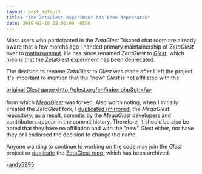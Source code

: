 ```yaml
---
layout: post_default
title: "The ZetaGlest experiment has been deprecated"
date: 2019-02-18 22:00:00 -0500
---
```


Most users who participated in the <i>ZetaGlest</i> Discord chat room are
already aware that a few months ago I handed primary maintainership of
<i>ZetaGlest</i> over to <a
href="http://github.com/mathusummut">mathusummut</a>. He has since
renamed <i>ZetaGlest</i> to <a href="https://github.com/glest"><i>Glest</i></a>,
which means that the ZetaGlest experiment has been deprecated.

The decision to rename <i>ZetaGlest</i> to <i>Glest</i> was made after
I left the project. It's important to mention that the "new"
<i>Glest</i> is not affiliated with the

<a
href="http://glest.org/en/index.php">original Glest
game&lt;http://glest.org/en/index.php&gt;</a><br /><br />
from which <a href="https://megaglest.org/"><i>MegaGlest</i></a> was
forked. Also worth noting, when I initially created the
<i>ZetaGlest</i> fork, I <a
href="https://help.github.com/en/articles/duplicating-a-repository">duplicated
(mirrored)</a> the <i>MegaGlest</i> repository; as a result, commits by
the <i>MegaGlest</i> developers and contributors appear in the commit
history. Therefore, it should be also be noted that they have no
affiliation and with the "new" <i>Glest</i> either, nor have they or I
endorsed the decision to change the name. <!--more-->

Anyone wanting to continue to working on the code may join the <i>Glest</i>
project or <a
href="https://help.github.com/articles/duplicating-a-repository/">duplicate</a>
the <a href="https://github.com/zetaglest/zetaglest-source">ZetaGlest
repo</a>, which has been archived.

-<a href="https://andy5995.github.io/">andy5995</a>


